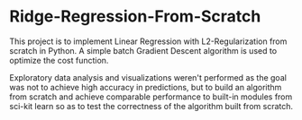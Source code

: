 # Ridge-Regression-From-Scratch

This project is to implement Linear Regression with L2-Regularization from scratch in Python.
A simple batch Gradient Descent algorithm is used to optimize the cost function.

Exploratory data analysis and visualizations weren't performed as the goal was not to achieve high accuracy in predictions, but to build an algorithm from scratch and achieve comparable performance to built-in modules from sci-kit learn so as to test the correctness of the algorithm built from scratch.
